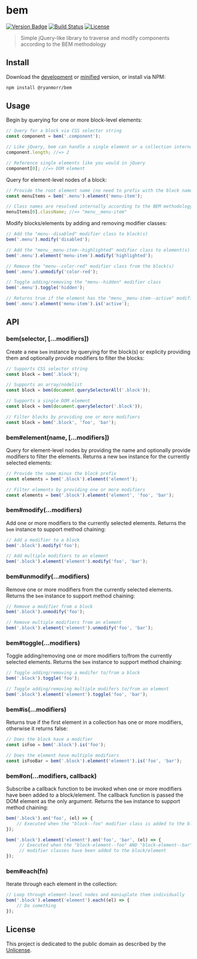 # bem

[![Version Badge][version-image]][project-url]
[![Build Status][build-image]][build-url]
[![License][license-image]][license-url]

> Simple jQuery-like library to traverse and modify components according to the BEM methodology

## Install

Download the [development](http://github.com/ryanmorr/bem/raw/master/dist/bem.js) or [minified](http://github.com/ryanmorr/bem/raw/master/dist/bem.min.js) version, or install via NPM:

``` sh
npm install @ryanmorr/bem
```

## Usage

Begin by querying for one or more block-level elements:

``` javascript
// Query for a block via CSS selector string
const component = bem('.component');

// Like jQuery, bem can handle a single element or a collection internally
component.length; //=> 2

// Reference single elements like you would in jQuery
component[0]; //=> DOM element
```

Query for element-level nodes of a block:

``` javascript
// Provide the root element name (no need to prefix with the block name)
const menuItems = bem('.menu').element('menu-item');

// Class names are resolved internally according to the BEM methodology
menuItems[0].className; //=> "menu__menu-item"
```

Modify blocks/elements by adding and removing modifier classes:

``` javascript
// Add the "menu--disabled" modifier class to block(s)
bem('.menu').modify('disabled'); 

// Add the "menu__menu-item--highlighted" modifier class to element(s)
bem('.menu').element('menu-item').modify('highlighted'); 

// Remove the "menu--color-red" modifier class from the block(s)
bem('.menu').unmodify('color-red');

// Toggle adding/removing the "menu--hidden" modifier class
bem('.menu').toggle('hidden'); 

// Returns true if the element has the "menu__menu-item--active" modifier class
bem('.menu').element('menu-item').is('active');
```

## API

### bem(selector, [...modifiers])

Create a new `bem` instance by querying for the block(s) or explicity providing them and optionally provide modifiers to filter the blocks:

```javascript
// Supports CSS selector string
const block = bem('.block');

// Supports an array/nodelist
const block = bem(document.querySelectorAll('.block'));

// Supports a single DOM element
const block = bem(document.querySelector('.block'));

// Filter blocks by providing one or more modifiers
const block = bem('.block', 'foo', 'bar');
```

### bem#element(name, [...modifiers])

Query for element-level nodes by providing the name and optionally provide modifiers to filter the elements. Returns a new `bem` instance for the currently selected elements:

```javascript
// Provide the name minus the block prefix
const elements = bem('.block').element('element');

// Filter elements by providing one or more modifiers
const elements = bem('.block').element('element', 'foo', 'bar');
```

### bem#modify(...modifiers)

Add one or more modifiers to the currently selected elements. Returns the `bem` instance to support method chaining:

```javascript
// Add a modifier to a block
bem('.block').modify('foo');

// Add multiple modifiers to an element
bem('.block').element('element').modify('foo', 'bar');
```

### bem#unmodify(...modifiers)

Remove one or more modifiers from the currently selected elements. Returns the `bem` instance to support method chaining:

```javascript
// Remove a modifier from a block
bem('.block').unmodify('foo');

// Remove multiple modifiers from an element
bem('.block').element('element').unmodify('foo', 'bar');
```

### bem#toggle(...modifiers)

Toggle adding/removing one or more modifiers to/from the currently selected elements. Returns the `bem` instance to support method chaining:

```javascript
// Toggle adding/removing a modifer to/from a block
bem('.block').toggle('foo');

// Toggle adding/removing multiple modifers to/from an element
bem('.block').element('element').toggle('foo', 'bar');
```

### bem#is(...modifiers)

Returns true if the first element in a collection has one or more modifiers, otherwise it returns false:

```javascript
// Does the block have a modifier
const isFoo = bem('.block').is('foo');

// Does the element have multiple modifiers
const isFooBar = bem('.block').element('element').is('foo', 'bar');
```

### bem#on(...modifiers, callback)

Subscribe a callback function to be invoked when one or more modifiers have been added to a block/element. The callback function is passed the DOM element as the only argument. Returns the `bem` instance to support method chaining:

```javascript
bem('.block').on('foo', (el) => {
    // Executed when the "block--foo" modifier class is added to the block/element
});

bem('.block').element('element').on('foo', 'bar', (el) => {
     // Executed when the "block-element--foo" AND "block-element--bar"
     // modifier classes have been added to the block/element
});
```

### bem#each(fn)

Iterate through each element in the collection:

```javascript
// Loop through element-level nodes and maniuplate them individually
bem('.block').element('element').each((el) => {
    // Do something 
});
```

## License

This project is dedicated to the public domain as described by the [Unlicense](http://unlicense.org/).

[project-url]: https://github.com/ryanmorr/bem
[version-image]: https://badge.fury.io/gh/ryanmorr%2Fbem.svg
[build-url]: https://travis-ci.org/ryanmorr/bem
[build-image]: https://travis-ci.org/ryanmorr/bem.svg
[license-image]: https://img.shields.io/badge/license-Unlicense-blue.svg
[license-url]: UNLICENSE
